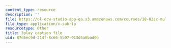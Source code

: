 ```yaml
---
content_type: resource
description: ''
file: https://ol-ocw-studio-app-qa.s3.amazonaws.com/courses/18-02sc-multivariable-calculus-fall-2010/87d6ec9d214f8c665b97013d5a6bad0b_6paZkmBMZwQ.srt
file_type: application/x-subrip
resourcetype: Other
title: 3play caption file
uid: 87d6ec9d-214f-8c66-5b97-013d5a6bad0b
---
```

